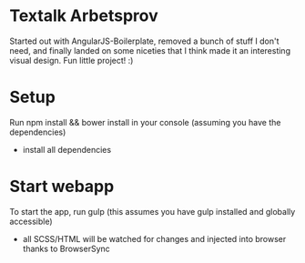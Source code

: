 # Textalk Arbetsprov
Started out with AngularJS-Boilerplate, removed a bunch of stuff I don't need, and finally landed on some niceties that I think made it an interesting visual design. Fun little project! :)

# Setup
Run npm install && bower install in your console (assuming you have the dependencies)
- install all dependencies

# Start webapp
To start the app, run gulp (this assumes you have gulp installed and globally accessible)
- all SCSS/HTML will be watched for changes and injected into browser thanks to BrowserSync
